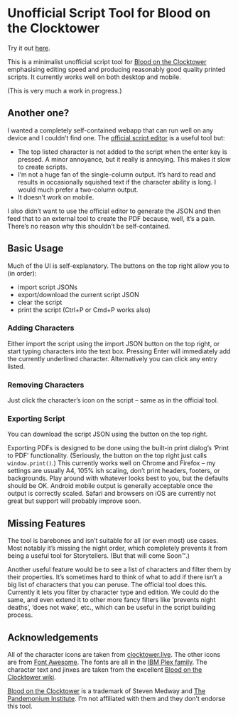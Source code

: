 # Unofficial Script Tool for Blood on the Clocktower 

Try it out [here](https://creynolds.ie/botc-script-tool).

This is a minimalist unofficial script tool for [Blood on the Clocktower](https://bloodontheclocktower.com/) emphasising editing speed and producing reasonably good quality printed scripts. It currently works well on both desktop and mobile.

(This is very much a work in progress.)

## Another one?

I wanted a completely self-contained webapp that can run well on any device and I couldn’t find one. The [official script editor](https://script.bloodontheclocktower.com/) is a useful tool but:

- The top listed character is not added to the script when the enter key is pressed. A minor annoyance, but it really is annoying. This makes it slow to create scripts.
- I’m not a huge fan of the single-column output. It’s hard to read and results in occasionally squished text if the character ability is long. I would much prefer a two-column output.
- It doesn’t work on mobile.

I also didn’t want to use the official editor to generate the JSON and then feed that to an external tool to create the PDF because, well, it’s a pain. There’s no reason why this shouldn’t be self-contained.

## Basic Usage

Much of the UI is self-explanatory. The buttons on the top right allow you to (in order):

- import script JSONs
- export/download the current script JSON
- clear the script
- print the script (Ctrl+P or Cmd+P works also)

### Adding Characters

Either import the script using the import JSON button on the top right, or start typing characters into the text box. Pressing Enter will immediately add the currently underlined character. Alternatively you can click any entry listed.

### Removing Characters

Just click the character’s icon on the script – same as in the official tool.

### Exporting Script

You can download the script JSON using the button on the top right.

Exporting PDFs is designed to be done using the built-in print dialog’s ‘Print to PDF’ functionality. (Seriously, the button on the top right just calls `window.print()`.) This currently works well on Chrome and Firefox – my settings are usually A4, 105% ish scaling, don’t print headers, footers, or backgrounds. Play around with whatever looks best to you, but the defaults should be OK. Android mobile output is generally acceptable once the output is correctly scaled. Safari and browsers on iOS are currently not great but support will probably improve soon.

## Missing Features

The tool is barebones and isn’t suitable for all (or even most) use cases. Most notably it’s missing the night order, which completely prevents it from being a useful tool for Storytellers. (But that will come Soon™.)

Another useful feature would be to see a list of characters and filter them by their properties. It’s sometimes hard to think of what to add if there isn’t a big list of characters that you can peruse. The official tool does this. Currently it lets you filter by character type and edition. We could do the same, and even extend it to other more fancy filters like ‘prevents night deaths’, ‘does not wake’, etc., which can be useful in the script building process.

## Acknowledgements

All of the character icons are taken from [clocktower.live](https://github.com/nicholas-eden/townsquare). The other icons are from [Font Awesome](https://fontawesome.com/). The fonts are all in the [IBM Plex family](https://www.ibm.com/plex/). The character text and jinxes are taken from the excellent [Blood on the Clocktower wiki](https://wiki.bloodontheclocktower.com).

[Blood on the Clocktower](https://bloodontheclocktower.com/) is a trademark of Steven Medway and [The Pandemonium Institute](https://www.thepandemoniuminstitute.com/). I’m not affiliated with them and they don’t endorse this tool.

